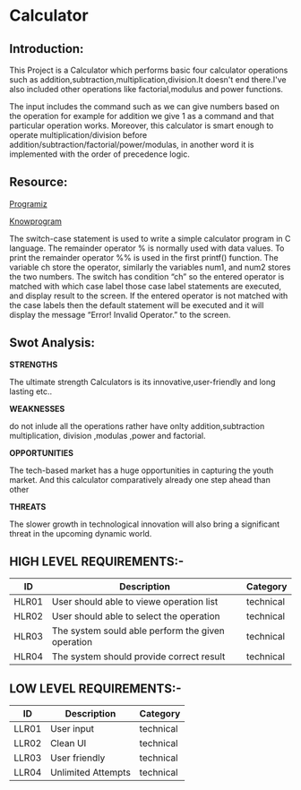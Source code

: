 # Calculator

## Introduction:
  This Project is a Calculator which performs basic four calculator operations such as addition,subtraction,multiplication,division.It doesn't end there.I've also 
  included other operations like factorial,modulus and power functions.
  
  
The input includes the command such as we can give numbers based on the operation for example for addition we give 1 as a command and that particular operation works.
Moreover, this calculator is smart enough to operate multiplication/division before addition/subtraction/factorial/power/modulas, in another word it is implemented
with the order of precedence logic.

## Resource:
[Programiz](https://www.programiz.com/c-programming/examples/calculator-switch-case)

[Knowprogram](https://www.knowprogram.com/c-programming/simple-calculator-program-c)

The switch-case statement is used to write a simple calculator program in C language. The remainder operator % is normally used with data values. To print the remainder
operator %% is used in the first printf() function. The variable ch store the operator, similarly the variables num1, and num2 stores the two
numbers. The switch has condition “ch” so the entered operator is matched with which case label those case label statements are executed, and display result to the 
screen. If the entered operator is not matched with the case labels then the default statement will be executed and it will display the message “Error! Invalid
Operator.” to the screen.

## Swot Analysis:

**STRENGTHS**   
  
  
The ultimate strength Calculators is its innovative,user-friendly and long
lasting etc..    

**WEAKNESSES**  

do not inlude all the operations rather have onlty addition,subtraction
multiplication, division ,modulas ,power and factorial.    

**OPPORTUNITIES**    


The tech-based market has a huge opportunities in capturing the youth
market. And this calculator comparatively already one step ahead than
other    

**THREATS**  

The slower growth in technological innovation will also bring a significant
threat in the upcoming dynamic world.

## HIGH LEVEL REQUIREMENTS:-
| ID | Description | Category | 
| ----- | ----- | ------- | 
|HLR01|User should able to viewe operation list|technical|  
|HLR02|User should able to select the operation|technical|
|HLR03|The system sould able perform the given operation|technical|
|HLR04|The system should provide correct result|technical|   

## LOW LEVEL REQUIREMENTS:-
| ID | Description | Category | 
| ----- | ----- | ------- | 
|LLR01|User input|technical|  
|LLR02|Clean UI|technical|
|LLR03|User friendly|technical|
|LLR04|Unlimited Attempts|technical|   

